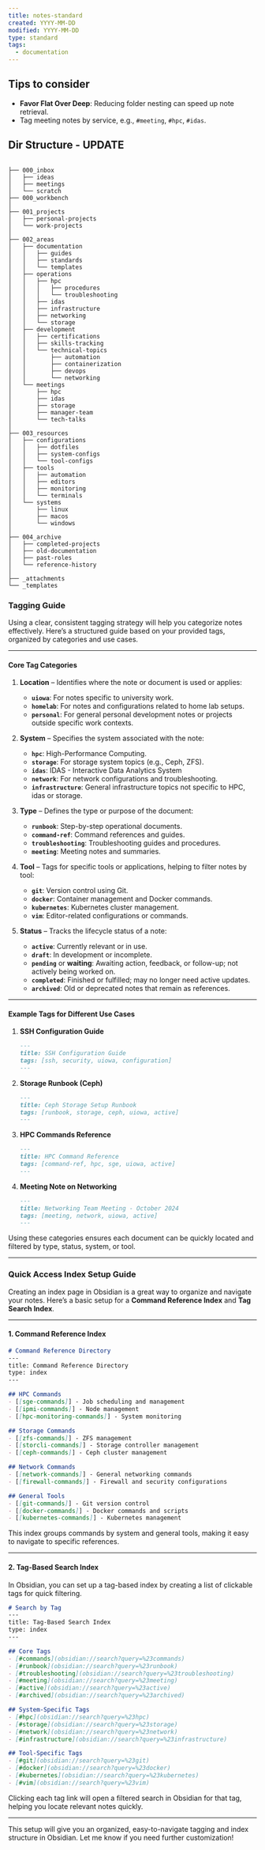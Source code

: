 ```yaml
---
title: notes-standard
created: YYYY-MM-DD
modified: YYYY-MM-DD
type: standard
tags:
  - documentation
---
```

## Tips to consider


- **Favor Flat Over Deep**: Reducing folder nesting can speed up note retrieval.
- Tag meeting notes by service, e.g., `#meeting`, `#hpc`, `#idas`.



## Dir Structure - UPDATE

```shell

├── 000_inbox
│   ├── ideas
│   ├── meetings
│   └── scratch
├── 000_workbench
│
├── 001_projects
│   ├── personal-projects
│   └── work-projects
│
├── 002_areas
│   ├── documentation
│   │   ├── guides
│   │   ├── standards
│   │   └── templates
│   ├── operations
│   │   ├── hpc
│   │   │   ├── procedures
│   │   │   └── troubleshooting
│   │   ├── idas
│   │   ├── infrastructure
│   │   ├── networking
│   │   └── storage
│   ├── development
│   │   ├── certifications
│   │   ├── skills-tracking
│   │   └── technical-topics
│   │       ├── automation
│   │       ├── containerization
│   │       ├── devops
│   │       └── networking
│   └── meetings
│       ├── hpc
│       ├── idas
│       ├── storage
│       ├── manager-team
│       └── tech-talks
│
├── 003_resources
│   ├── configurations
│   │   ├── dotfiles
│   │   ├── system-configs
│   │   └── tool-configs
│   ├── tools
│   │   ├── automation
│   │   ├── editors
│   │   ├── monitoring
│   │   └── terminals
│   └── systems
│       ├── linux
│       ├── macos
│       └── windows
│
├── 004_archive
│   ├── completed-projects
│   ├── old-documentation
│   ├── past-roles
│   └── reference-history
│
├── _attachments
└── _templates
```
### Tagging Guide

Using a clear, consistent tagging strategy will help you categorize notes effectively. Here’s a structured guide based on your provided tags, organized by categories and use cases.

---

#### **Core Tag Categories**

1. **Location** – Identifies where the note or document is used or applies:
	- **`uiowa`**: For notes specific to university work.
	- **`homelab`**: For notes and configurations related to home lab setups.
	- **`personal`**: For general personal development notes or projects outside specific work contexts.

2. **System** – Specifies the system associated with the note:
	- **`hpc`**: High-Performance Computing.
	- **`storage`**: For storage system topics (e.g., Ceph, ZFS).
	- **`idas`**: IDAS - Interactive Data Analytics System
	- **`network`**: For network configurations and troubleshooting.
	- **`infrastructure`**: General infrastructure topics not specific to HPC, idas or storage.

3. **Type** – Defines the type or purpose of the document:
	- **`runbook`**: Step-by-step operational documents.
	- **`command-ref`**: Command references and guides.
	- **`troubleshooting`**: Troubleshooting guides and procedures.
	- **`meeting`**: Meeting notes and summaries.

4. **Tool** – Tags for specific tools or applications, helping to filter notes by tool:
	- **`git`**: Version control using Git.
	- **`docker`**: Container management and Docker commands.
	- **`kubernetes`**: Kubernetes cluster management.
	- **`vim`**: Editor-related configurations or commands.

5. **Status** – Tracks the lifecycle status of a note:
	- **`active`**: Currently relevant or in use.
	- **`draft`**: In development or incomplete.
	- **`pending`** or **waiting**: Awaiting action, feedback, or follow-up; not actively being worked on.
	- **`completed`**: Finished or fulfilled; may no longer need active updates.
	- **`archived`**: Old or deprecated notes that remain as references.

---

#### **Example Tags for Different Use Cases**

1. **SSH Configuration Guide**
   ```markdown
   ---
   title: SSH Configuration Guide
   tags: [ssh, security, uiowa, configuration]
   ---
   ```

2. **Storage Runbook (Ceph)**
   ```markdown
   ---
   title: Ceph Storage Setup Runbook
   tags: [runbook, storage, ceph, uiowa, active]
   ---
   ```

3. **HPC Commands Reference**
   ```markdown
   ---
   title: HPC Command Reference
   tags: [command-ref, hpc, sge, uiowa, active]
   ---
   ```

4. **Meeting Note on Networking**
   ```markdown
   ---
   title: Networking Team Meeting - October 2024
   tags: [meeting, network, uiowa, active]
   ---
   ```

Using these categories ensures each document can be quickly located and filtered by type, status, system, or tool.

---

### Quick Access Index Setup Guide

Creating an index page in Obsidian is a great way to organize and navigate your notes. Here’s a basic setup for a **Command Reference Index** and **Tag Search Index**.

---

#### **1. Command Reference Index**

```markdown
# Command Reference Directory
---
title: Command Reference Directory
type: index
---

## HPC Commands
- [[sge-commands]] - Job scheduling and management
- [[ipmi-commands]] - Node management
- [[hpc-monitoring-commands]] - System monitoring

## Storage Commands
- [[zfs-commands]] - ZFS management
- [[storcli-commands]] - Storage controller management
- [[ceph-commands]] - Ceph cluster management

## Network Commands
- [[network-commands]] - General networking commands
- [[firewall-commands]] - Firewall and security configurations

## General Tools
- [[git-commands]] - Git version control
- [[docker-commands]] - Docker commands and scripts
- [[kubernetes-commands]] - Kubernetes management
```

This index groups commands by system and general tools, making it easy to navigate to specific references.

---

#### **2. Tag-Based Search Index**

In Obsidian, you can set up a tag-based index by creating a list of clickable tags for quick filtering.

```markdown
# Search by Tag
---
title: Tag-Based Search Index
type: index
---

## Core Tags
- [#commands](obsidian://search?query=%23commands)
- [#runbook](obsidian://search?query=%23runbook)
- [#troubleshooting](obsidian://search?query=%23troubleshooting)
- [#meeting](obsidian://search?query=%23meeting)
- [#active](obsidian://search?query=%23active)
- [#archived](obsidian://search?query=%23archived)

## System-Specific Tags
- [#hpc](obsidian://search?query=%23hpc)
- [#storage](obsidian://search?query=%23storage)
- [#network](obsidian://search?query=%23network)
- [#infrastructure](obsidian://search?query=%23infrastructure)

## Tool-Specific Tags
- [#git](obsidian://search?query=%23git)
- [#docker](obsidian://search?query=%23docker)
- [#kubernetes](obsidian://search?query=%23kubernetes)
- [#vim](obsidian://search?query=%23vim)
```

Clicking each tag link will open a filtered search in Obsidian for that tag, helping you locate relevant notes quickly.

---

This setup will give you an organized, easy-to-navigate tagging and index structure in Obsidian. Let me know if you need further customization!